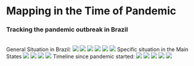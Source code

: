<h1>Mapping in the Time of Pandemic</h1>
<h3> Tracking the pandemic outbreak in Brazil</h3>
<br>
General Situation in Brazil:
<img src="https://github.com/Mjrovai/Python4DS/blob/master/20_Mapping_Covid19_Brazil/images/!cv19_Brazil_CV_Evolution_Graph_updated.png"/>
<img src="https://github.com/Mjrovai/Python4DS/blob/master/20_Mapping_Covid19_Brazil/images/!cv19_BR_CV_totalCases_last_updated.png"/>
<img src="https://github.com/Mjrovai/Python4DS/blob/master/20_Mapping_Covid19_Brazil/images/!cv19_BR_CV_CFR%5B%25%5D_last_updated.png"/>
<img src="https://github.com/Mjrovai/Python4DS/blob/master/20_Mapping_Covid19_Brazil/images/!cv19_BR_CV_TotalCases_per_1M_pop_last_updated.png"/>
<img src="https://github.com/Mjrovai/Python4DS/blob/master/20_Mapping_Covid19_Brazil/images/!cv19_BR_CV_Deaths_per_1M_pop_last_updated.png"/>
<img src="https://github.com/Mjrovai/Python4DS/blob/master/20_Mapping_Covid19_Brazil/images/!cv19_BR_last_updated.png"/>
Specific situation in the Main States
<img src="https://github.com/Mjrovai/Python4DS/blob/master/20_Mapping_Covid19_Brazil/images/!cv19_SP_last_updated.png"/>
<img src="https://github.com/Mjrovai/Python4DS/blob/master/20_Mapping_Covid19_Brazil/images/!cv19_RJ_last_updated.png"/>
<img src="https://github.com/Mjrovai/Python4DS/blob/master/20_Mapping_Covid19_Brazil/images/!cv19_MG_last_updated.png"/>
<img src="https://github.com/Mjrovai/Python4DS/blob/master/20_Mapping_Covid19_Brazil/images/!cv19_CE_last_updated.png"/>
Timeline since pandemic started:
<img src="https://github.com/Mjrovai/Python4DS/blob/master/20_Mapping_Covid19_Brazil/gifs/BR_Covid-19_Timeline.gif"/>
<img src="https://github.com/Mjrovai/Python4DS/blob/master/20_Mapping_Covid19_Brazil/gifs/SP_Covid-19_Timeline.gif"/>
<img src="https://github.com/Mjrovai/Python4DS/blob/master/20_Mapping_Covid19_Brazil/gifs/RJ_Covid-19_Timeline.gif"/>
<img src="https://github.com/Mjrovai/Python4DS/blob/master/20_Mapping_Covid19_Brazil/gifs/MG_Covid-19_Timeline.gif"/>
<img src="https://github.com/Mjrovai/Python4DS/blob/master/20_Mapping_Covid19_Brazil/gifs/CE_Covid-19_Timeline.gif"/>
<br>
